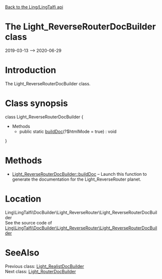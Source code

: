 [Back to the Ling/LingTalfi api](https://github.com/lingtalfi/LingTalfi/blob/master/doc/api/Ling/LingTalfi.md)



The Light_ReverseRouterDocBuilder class
================
2019-03-13 --> 2020-06-29






Introduction
============

The Light_ReverseRouterDocBuilder class.



Class synopsis
==============


class <span class="pl-k">Light_ReverseRouterDocBuilder</span>  {

- Methods
    - public static [buildDoc](https://github.com/lingtalfi/LingTalfi/blob/master/doc/api/Ling/LingTalfi/DocBuilder/Light_ReverseRouter/Light_ReverseRouterDocBuilder/buildDoc.md)(?$htmlMode = true) : void

}






Methods
==============

- [Light_ReverseRouterDocBuilder::buildDoc](https://github.com/lingtalfi/LingTalfi/blob/master/doc/api/Ling/LingTalfi/DocBuilder/Light_ReverseRouter/Light_ReverseRouterDocBuilder/buildDoc.md) &ndash; Launch this function to generate the documentation for the Light_ReverseRouter planet.





Location
=============
Ling\LingTalfi\DocBuilder\Light_ReverseRouter\Light_ReverseRouterDocBuilder<br>
See the source code of [Ling\LingTalfi\DocBuilder\Light_ReverseRouter\Light_ReverseRouterDocBuilder](https://github.com/lingtalfi/LingTalfi/blob/master/DocBuilder/Light_ReverseRouter/Light_ReverseRouterDocBuilder.php)



SeeAlso
==============
Previous class: [Light_RealistDocBuilder](https://github.com/lingtalfi/LingTalfi/blob/master/doc/api/Ling/LingTalfi/DocBuilder/Light_Realist/Light_RealistDocBuilder.md)<br>Next class: [Light_RouterDocBuilder](https://github.com/lingtalfi/LingTalfi/blob/master/doc/api/Ling/LingTalfi/DocBuilder/Light_Router/Light_RouterDocBuilder.md)<br>
